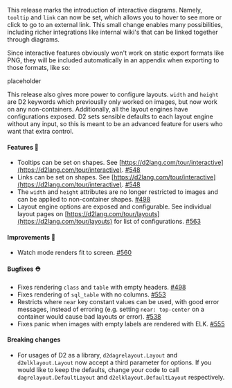 This release marks the introduction of interactive diagrams. Namely, `tooltip` and `link` can now be set, which allows you to hover to see more or click to go to an external link. This small change enables many possibilities, including richer integrations like internal wiki's that can be linked together through diagrams.

Since interactive features obviously won't work on static export formats like PNG, they will be included automatically in an appendix when exporting to those formats, like so:

placeholder

This release also gives more power to configure layouts. `width` and `height` are D2 keywords which previouslly only worked on images, but now work on any non-containers. Additionally, all the layout engines have configurations exposed. D2 sets sensible defaults to each layout engine without any input, so this is meant to be an advanced feature for users who want that extra control.

#### Features 🚀

- Tooltips can be set on shapes. See [https://d2lang.com/tour/interactive](https://d2lang.com/tour/interactive). [#548](https://github.com/terrastruct/d2/pull/548)
- Links can be set on shapes. See [https://d2lang.com/tour/interactive](https://d2lang.com/tour/interactive). [#548](https://github.com/terrastruct/d2/pull/548)
- The `width` and `height` attributes are no longer restricted to images and can be applied to non-container shapes. [#498](https://github.com/terrastruct/d2/pull/498)
- Layout engine options are exposed and configurable. See individual layout pages on [https://d2lang.com/tour/layouts](https://d2lang.com/tour/layouts) for list of configurations. [#563](https://github.com/terrastruct/d2/pull/563)

#### Improvements 🧹

- Watch mode renders fit to screen. [#560](https://github.com/terrastruct/d2/pull/560)

#### Bugfixes ⛑️

- Fixes rendering `class` and `table` with empty headers. [#498](https://github.com/terrastruct/d2/pull/498)
- Fixes rendering of `sql_table` with no columns. [#553](https://github.com/terrastruct/d2/pull/553)
- Restricts where `near` key constant values can be used, with good error messages, instead of erroring (e.g. setting `near: top-center` on a container would cause bad layouts or error). [#538](https://github.com/terrastruct/d2/pull/538)
- Fixes panic when images with empty labels are rendered with ELK. [#555](https://github.com/terrastruct/d2/pull/555)

#### Breaking changes

- For usages of D2 as a library, `d2dagrelayout.Layout` and `d2elklayout.Layout` now accept a third parameter for options. If you would like to keep the defaults, change your code to call `dagrelayout.DefaultLayout` and `d2elklayout.DefaultLayout` respectively.

